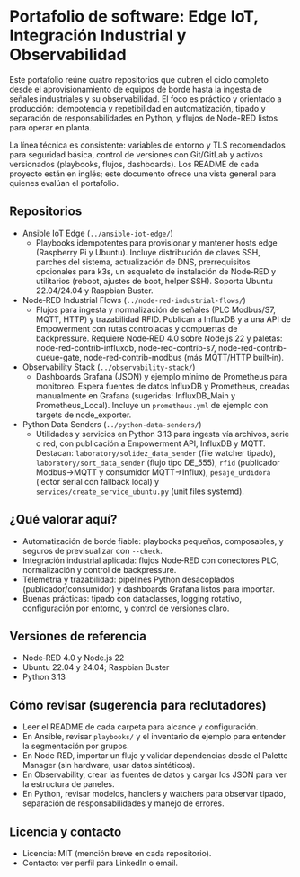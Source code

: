 # Portafolio de software: Edge IoT, Integración Industrial y Observabilidad

Este portafolio reúne cuatro repositorios que cubren el ciclo completo desde el aprovisionamiento de equipos de borde hasta la ingesta de señales industriales y su observabilidad. El foco es práctico y orientado a producción: idempotencia y repetibilidad en automatización, tipado y separación de responsabilidades en Python, y flujos de Node-RED listos para operar en planta.

La línea técnica es consistente: variables de entorno y TLS recomendados para seguridad básica, control de versiones con Git/GitLab y activos versionados (playbooks, flujos, dashboards). Los README de cada proyecto están en inglés; este documento ofrece una vista general para quienes evalúan el portafolio.

## Repositorios
- Ansible IoT Edge (`../ansible-iot-edge/`)
  - Playbooks idempotentes para provisionar y mantener hosts edge (Raspberry Pi y Ubuntu). Incluye distribución de claves SSH, parches del sistema, actualización de DNS, prerrequisitos opcionales para k3s, un esqueleto de instalación de Node‑RED y utilitarios (reboot, ajustes de boot, helper SSH). Soporta Ubuntu 22.04/24.04 y Raspbian Buster.
- Node‑RED Industrial Flows (`../node-red-industrial-flows/`)
  - Flujos para ingesta y normalización de señales (PLC Modbus/S7, MQTT, HTTP) y trazabilidad RFID. Publican a InfluxDB y a una API de Empowerment con rutas controladas y compuertas de backpressure. Requiere Node‑RED 4.0 sobre Node.js 22 y paletas: node-red-contrib-influxdb, node-red-contrib-s7, node-red-contrib-queue-gate, node-red-contrib-modbus (más MQTT/HTTP built‑in).
- Observability Stack (`../observability-stack/`)
  - Dashboards Grafana (JSON) y ejemplo mínimo de Prometheus para monitoreo. Espera fuentes de datos InfluxDB y Prometheus, creadas manualmente en Grafana (sugeridas: InfluxDB_Main y Prometheus_Local). Incluye un `prometheus.yml` de ejemplo con targets de node_exporter.
- Python Data Senders (`../python-data-senders/`)
  - Utilidades y servicios en Python 3.13 para ingesta vía archivos, serie o red, con publicación a Empowerment API, InfluxDB y MQTT. Destacan: `laboratory/solidez_data_sender` (file watcher tipado), `laboratory/sort_data_sender` (flujo tipo DE_555), `rfid` (publicador Modbus→MQTT y consumidor MQTT→Influx), `pesaje_urdidora` (lector serial con fallback local) y `services/create_service_ubuntu.py` (unit files systemd).

## ¿Qué valorar aquí?
- Automatización de borde fiable: playbooks pequeños, composables, y seguros de previsualizar con `--check`.
- Integración industrial aplicada: flujos Node‑RED con conectores PLC, normalización y control de backpressure.
- Telemetría y trazabilidad: pipelines Python desacoplados (publicador/consumidor) y dashboards Grafana listos para importar.
- Buenas prácticas: tipado con dataclasses, logging rotativo, configuración por entorno, y control de versiones claro.

## Versiones de referencia
- Node‑RED 4.0 y Node.js 22
- Ubuntu 22.04 y 24.04; Raspbian Buster
- Python 3.13

## Cómo revisar (sugerencia para reclutadores)
- Leer el README de cada carpeta para alcance y configuración.
- En Ansible, revisar `playbooks/` y el inventario de ejemplo para entender la segmentación por grupos.
- En Node‑RED, importar un flujo y validar dependencias desde el Palette Manager (sin hardware, usar datos sintéticos).
- En Observability, crear las fuentes de datos y cargar los JSON para ver la estructura de paneles.
- En Python, revisar modelos, handlers y watchers para observar tipado, separación de responsabilidades y manejo de errores.

## Licencia y contacto
- Licencia: MIT (mención breve en cada repositorio).
- Contacto: ver perfil para LinkedIn o email.

